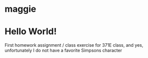 # maggie
# Hello World!
First homework assignment / class exercise for 371E class, and yes, unfortunately I do not have a favorite Simpsons character
